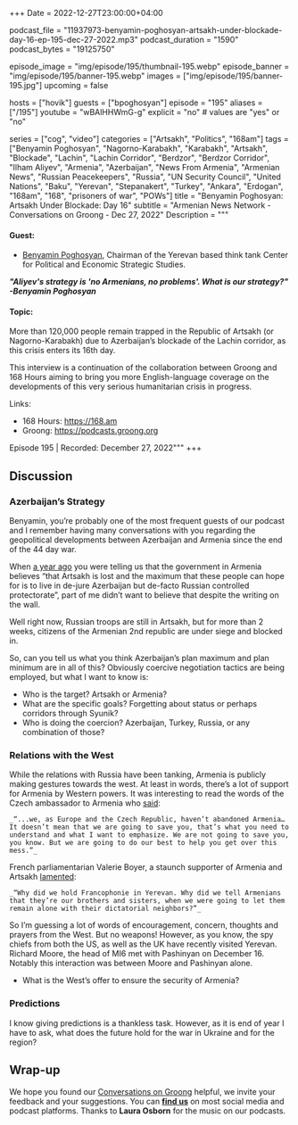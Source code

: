 +++
Date = 2022-12-27T23:00:00+04:00

podcast_file = "11937973-benyamin-poghosyan-artsakh-under-blockade-day-16-ep-195-dec-27-2022.mp3"
podcast_duration = "1590"
podcast_bytes = "19125750"

episode_image = "img/episode/195/thumbnail-195.webp"
episode_banner = "img/episode/195/banner-195.webp"
images = ["img/episode/195/banner-195.jpg"]
upcoming = false

hosts = ["hovik"]
guests = ["bpoghosyan"]
episode = "195"
aliases = ["/195"]
youtube = "wBAlHHWmG-g"
explicit = "no" # values are "yes" or "no"

series = ["cog", "video"]
categories = ["Artsakh", "Politics", "168am"]
tags = ["Benyamin Poghosyan", "Nagorno-Karabakh", "Karabakh", "Artsakh", "Blockade", "Lachin", "Lachin Corridor", "Berdzor", "Berdzor Corridor", "Ilham Aliyev", "Armenia", "Azerbaijan", "News From Armenia", "Armenian News", "Russian Peacekeepers", "Russia", "UN Security Council", "United Nations", "Baku", "Yerevan", "Stepanakert", "Turkey", "Ankara", "Erdogan", "168am", "168", "prisoners of war", "POWs"]
title = "Benyamin Poghosyan: Artsakh Under Blockade: Day 16"
subtitle = "Armenian News Network - Conversations on Groong - Dec 27, 2022"
Description = """

#### Guest:
* [Benyamin Poghosyan](/guest/bpoghosyan), Chairman of the Yerevan based think tank Center for Political and Economic Strategic Studies.

***"Aliyev's strategy is 'no Armenians, no problems'. What is our strategy?" -Benyamin Poghosyan***

#### Topic:

More than 120,000 people remain trapped in the Republic of Artsakh (or Nagorno-Karabakh) due to Azerbaijan’s blockade of the Lachin corridor, as this crisis enters its 16th day.

This interview is a continuation of the collaboration between Groong and 168 Hours aiming to bring you more English-language coverage on the developments of this very serious humanitarian crisis in progress.

Links:
  - 168 Hours: https://168.am
  - Groong: https://podcasts.groong.org

Episode 195 | Recorded: December 27, 2022"""
+++



## Discussion


### Azerbaijan’s Strategy

Benyamin, you’re probably one of the most frequent guests of our podcast and I remember having many conversations with you regarding the geopolitical developments between Azerbaijan and Armenia since the end of the 44 day war.

When [a year ago](https://podcasts.groong.org/106-zoom-for-democracy-domestic-regional-politics-artsakh-independence-at-30-ep-106-dec-12-2021/) you were telling us that the government in Armenia believes “that Artsakh is lost and the maximum that these people can hope for is to live in de-jure Azerbaijan but de-facto Russian controlled protectorate”, part of me didn’t want to believe that despite the writing on the wall.

Well right now, Russian troops are still in Artsakh, but for more than 2 weeks, citizens of the Armenian 2nd republic are under siege and blocked in.

So, can you tell us what you think Azerbaijan’s plan maximum and plan minimum are in all of this? Obviously coercive negotiation tactics are being employed, but what I want to know is:



* Who is the target? Artsakh or Armenia?
* What are the specific goals? Forgetting about status or perhaps corridors through Syunik? 
* Who is doing the coercion? Azerbaijan, Turkey, Russia, or any combination of those?


### Relations with the West

While the relations with Russia have been tanking, Armenia is publicly making gestures towards the west. At least in words, there’s a lot of support for Armenia by Western powers. It was interesting to read the words of the Czech ambassador to Armenia who [said](https://www.azatutyun.am/a/32187660.html):

    _“...we, as Europe and the Czech Republic, haven’t abandoned Armenia…It doesn’t mean that we are going to save you, that’s what you need to understand and what I want to emphasize. We are not going to save you, you know. But we are going to do our best to help you get over this mess.”_

French parliamentarian Valerie Boyer, a staunch supporter of Armenia and Artsakh [lamented](https://www.youtube.com/watch?v=C-Th7o62_FI):

    _“Why did we hold Francophonie in Yerevan. Why did we tell Armenians that they’re our brothers and sisters, when we were going to let them remain alone with their dictatorial neighbors?”_

So I’m guessing a lot of words of encouragement, concern, thoughts and prayers from the West. But no weapons! However, as you know, the spy chiefs from both the US, as well as the UK have recently visited Yerevan. Richard Moore, the head of MI6 met with Pashinyan on December 16. Notably this interaction was between Moore and Pashinyan alone.

* What is the West’s offer to ensure the security of Armenia?

### Predictions

I know giving predictions is a thankless task. However, as it is end of year I have to ask, what does the future hold for the war in Ukraine and for the region? 


## Wrap-up

We hope you found our [Conversations on Groong](/series/cog/) helpful, we invite your feedback and your suggestions. You can [**find us**](https://linktr.ee/groong) on most social media and podcast platforms. Thanks to **Laura Osborn** for the music on our podcasts.
